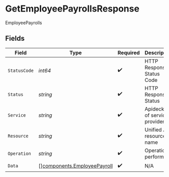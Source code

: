 # GetEmployeePayrollsResponse

EmployeePayrolls


## Fields

| Field                                                                      | Type                                                                       | Required                                                                   | Description                                                                | Example                                                                    |
| -------------------------------------------------------------------------- | -------------------------------------------------------------------------- | -------------------------------------------------------------------------- | -------------------------------------------------------------------------- | -------------------------------------------------------------------------- |
| `StatusCode`                                                               | *int64*                                                                    | :heavy_check_mark:                                                         | HTTP Response Status Code                                                  | 200                                                                        |
| `Status`                                                                   | *string*                                                                   | :heavy_check_mark:                                                         | HTTP Response Status                                                       | OK                                                                         |
| `Service`                                                                  | *string*                                                                   | :heavy_check_mark:                                                         | Apideck ID of service provider                                             | sage-hr                                                                    |
| `Resource`                                                                 | *string*                                                                   | :heavy_check_mark:                                                         | Unified API resource name                                                  | Employees                                                                  |
| `Operation`                                                                | *string*                                                                   | :heavy_check_mark:                                                         | Operation performed                                                        | all                                                                        |
| `Data`                                                                     | [][components.EmployeePayroll](../../models/components/employeepayroll.md) | :heavy_check_mark:                                                         | N/A                                                                        |                                                                            |